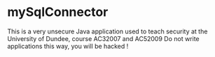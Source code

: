 # mySqlConnector

This is a very unsecure Java application used to teach security at the University of Dundee, course AC32007 and AC52009
Do not write applications this way, you will be hacked !
